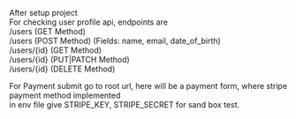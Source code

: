 After setup project    <br />
For checking user profile api, endpoints are    <br />
    /users (GET Method)    <br />
    /users (POST Method) (Fields: name, email, date_of_birth)    <br />
    /users/{id} (GET Method)    <br />
    /users/{id} (PUT|PATCH Method)    <br />
    /users/{id} (DELETE Method)    <br />

For Payment submit go to root url, here will be a payment form, where stripe payment method implemented    <br />
in env file give STRIPE_KEY, STRIPE_SECRET for sand box test.    <br />
